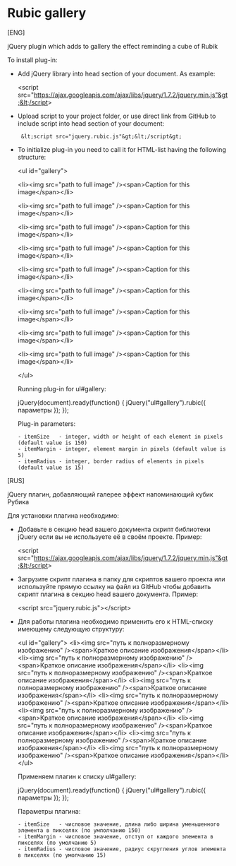 Rubic gallery
========



[ENG]

jQuery plugin which adds to gallery the effect reminding a cube of Rubik

To install plug-in:

 - Add jQuery library into head section of your document. As example:

    &lt;script src="https://ajax.googleapis.com/ajax/libs/jquery/1.7.2/jquery.min.js"&gt;&lt;/script&gt;

 - Upload script to your project folder, or use direct link from GitHub to include script 
   into head section of your document:

		&lt;script src="jquery.rubic.js"&gt;&lt;/script&gt;

 - To initialize plug-in you need to call it for HTML-list having the following structure:

    &lt;ul id="gallery"&gt;
    
      &lt;li&gt;&lt;img src="path to full image" /&gt;&lt;span&gt;Caption for this image&lt;/span&gt;&lt;/li&gt;
      
      &lt;li&gt;&lt;img src="path to full image" /&gt;&lt;span&gt;Caption for this image&lt;/span&gt;&lt;/li&gt;
      
      &lt;li&gt;&lt;img src="path to full image" /&gt;&lt;span&gt;Caption for this image&lt;/span&gt;&lt;/li&gt;
      
      &lt;li&gt;&lt;img src="path to full image" /&gt;&lt;span&gt;Caption for this image&lt;/span&gt;&lt;/li&gt;
      
      &lt;li&gt;&lt;img src="path to full image" /&gt;&lt;span&gt;Caption for this image&lt;/span&gt;&lt;/li&gt;
      
      &lt;li&gt;&lt;img src="path to full image" /&gt;&lt;span&gt;Caption for this image&lt;/span&gt;&lt;/li&gt;
      
      &lt;li&gt;&lt;img src="path to full image" /&gt;&lt;span&gt;Caption for this image&lt;/span&gt;&lt;/li&gt;
      
      &lt;li&gt;&lt;img src="path to full image" /&gt;&lt;span&gt;Caption for this image&lt;/span&gt;&lt;/li&gt;
      
      &lt;li&gt;&lt;img src="path to full image" /&gt;&lt;span&gt;Caption for this image&lt;/span&gt;&lt;/li&gt;
      
    &lt;/ul&gt;
    
    

    Running plug-in for ul#gallery:

    jQuery(document).ready(function() {
      jQuery("ul#gallery").rubic({ параметры });
    });

    Plug-in parameters:

       - itemSize   - integer, width or height of each element in pixels (default value is 150)
       - itemMargin - integer, element margin in pixels (default value is 5)
       - itemRadius - integer, border radius of elements in pixels (default value is 15)




[RUS]

jQuery плагин, добавляющий галерее эффект напоминающий кубик Рубика

Для установки плагина необходимо:

 - Добавьте в секцию head вашего документа скрипт библиотеки jQuery если вы не используете её в своём проекте.
   Пример:

    &lt;script src="https://ajax.googleapis.com/ajax/libs/jquery/1.7.2/jquery.min.js"&gt;&lt;/script&gt;

 - Загрузите скрипт плагина в папку для скриптов вашего проекта или используйте прямую ссылку на файл из GitHub чтобы
   добавить скрипт плагина в секцию head вашего документа. Пример:

  	&lt;script src="jquery.rubic.js"&gt;&lt;/script&gt;

 - Для работы плагина необходимо применить его к HTML-списку имеющему следующую структуру:

    &lt;ul id="gallery"&gt;
      &lt;li&gt;&lt;img src="путь к полноразмерному изображению" /&gt;&lt;span&gt;Краткое описание изображения&lt;/span&gt;&lt;/li&gt;
      &lt;li&gt;&lt;img src="путь к полноразмерному изображению" /&gt;&lt;span&gt;Краткое описание изображения&lt;/span&gt;&lt;/li&gt;
      &lt;li&gt;&lt;img src="путь к полноразмерному изображению" /&gt;&lt;span&gt;Краткое описание изображения&lt;/span&gt;&lt;/li&gt;
      &lt;li&gt;&lt;img src="путь к полноразмерному изображению" /&gt;&lt;span&gt;Краткое описание изображения&lt;/span&gt;&lt;/li&gt;
      &lt;li&gt;&lt;img src="путь к полноразмерному изображению" /&gt;&lt;span&gt;Краткое описание изображения&lt;/span&gt;&lt;/li&gt;
      &lt;li&gt;&lt;img src="путь к полноразмерному изображению" /&gt;&lt;span&gt;Краткое описание изображения&lt;/span&gt;&lt;/li&gt;
      &lt;li&gt;&lt;img src="путь к полноразмерному изображению" /&gt;&lt;span&gt;Краткое описание изображения&lt;/span&gt;&lt;/li&gt;
      &lt;li&gt;&lt;img src="путь к полноразмерному изображению" /&gt;&lt;span&gt;Краткое описание изображения&lt;/span&gt;&lt;/li&gt;
      &lt;li&gt;&lt;img src="путь к полноразмерному изображению" /&gt;&lt;span&gt;Краткое описание изображения&lt;/span&gt;&lt;/li&gt;
    &lt;/ul&gt;
    

    Применяем плагин к списку ul#gallery:

  	jQuery(document).ready(function() {
			jQuery("ul#gallery").rubic({ параметры });
		});

    Параметры плагина:

       - itemSize   - числовое значение, длина либо ширина уменьшенного элемента в пикселях (по умполчанию 150)
       - itemMargin - числовое значение, отступ от каждого элемента в пикселях (по умолчанию 5)
       - itemRadius - числовое значение, радиус скругления углов элемента в пикселях (по умолчанию 15)
